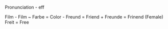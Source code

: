 Pronunciation - eff

Film - Film ~
Farbe = Color -
Freund = Friend +
Freunde = Frinend (Female)
Freit = Free

